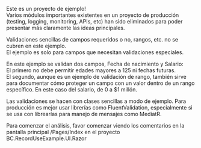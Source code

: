 Este es un proyecto de ejemplo!<br/>
Varios módulos importantes existentes en un proyecto de producción (testing, logging, monitoring, APIs, etc) han sido eliminados para poder presentar más claramente las ideas principales.<br/>

Validaciones sencillas de campos requeridos o no, rangos, etc. no se cubren en este ejemplo.<br/>
El ejemplo es solo para campos que necesitan validaciones especiales. <br/>

En este ejemplo se validan dos campos, Fecha de nacimiento y Salario:<br/>
El primero no debe permitir edades mayores a 125 ni fechas futuras.<br/>
El segundo, aunque es un ejemplo de validación de rango, también sirve para documentar cómo proteger un campo con un valor dentro de un rango específico. En este caso del salario, de 0 a $1 millón.<br/>

Las validaciones se hacen con clases sencillas a modo de ejemplo. Para producción es mejor usar librerías como FluentValidation, especialmente si se usa con librearías para manejo de mensajes como MediatR.

Para comenzar el análisis, favor comenzar viendo los comentarios en la pantalla principal /Pages/Index
en el proyecto BC.RecordUseExample.UI.Razor
